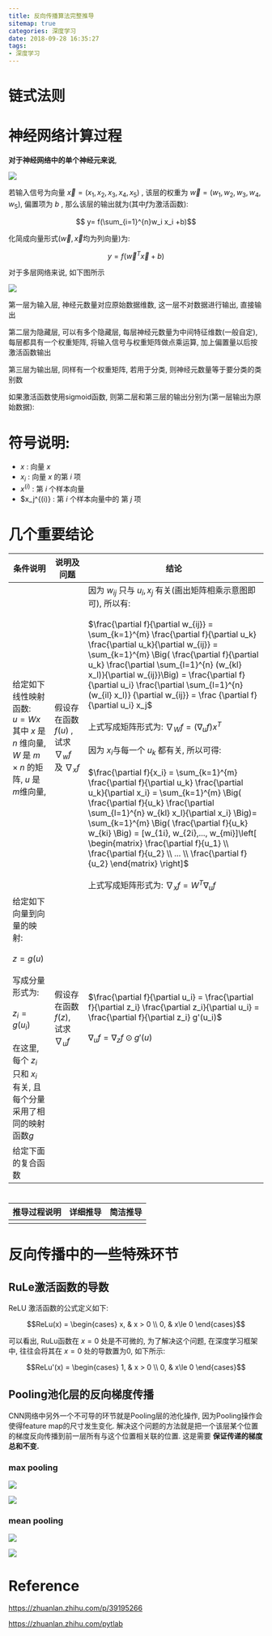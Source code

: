 ```yaml
---
title: 反向传播算法完整推导
sitemap: true
categories: 深度学习
date: 2018-09-28 16:35:27
tags:
- 深度学习
---
```



# 链式法则


# 神经网络计算过程



**对于神经网络中的单个神经元来说**,

![](https://wx1.sinaimg.cn/mw690/d7b90c85ly1fvqptyzt2aj206a05h3yg.jpg)


若输入信号为向量 $\vec x=(x_1, x_2, x_3, x_4, x_5)$ , 该层的权重为 $\vec w = (w_1, w_2, w_3, w_4, w_5)$, 偏置项为 $b$ , 那么该层的输出就为(其中$f$为激活函数):

$$ y= f(\sum_{i=1}^{n}w_i x_i +b)$$

化简成向量形式($\vec w , \vec x$均为列向量)为:

$$ y = f(\vec w ^T \vec x +b)$$


对于多层网络来说, 如下图所示

![](https://wx2.sinaimg.cn/mw690/d7b90c85ly1fvqcl7rwfcj209505omx9.jpg)

第一层为输入层, 神经元数量对应原始数据维数, 这一层不对数据进行输出, 直接输出

第二层为隐藏层, 可以有多个隐藏层, 每层神经元数量为中间特征维数(一般自定), 每层都具有一个权重矩阵, 将输入信号与权重矩阵做点乘运算, 加上偏置量以后按激活函数输出

第三层为输出层, 同样有一个权重矩阵, 若用于分类, 则神经元数量等于要分类的类别数

如果激活函数使用sigmoid函数, 则第二层和第三层的输出分别为(第一层输出为原始数据):

# 符号说明:
- $x$ : 向量 $x$
- $x_i$ : 向量 $x$ 的第 $i$ 项
- $x^{(i)}$ : 第 $i$ 个样本向量
- $x_j^{(i)} : 第 $i$ 个样本向量中的 第 $j$ 项

# 几个重要结论

| 条件说明 |  说明及问题 | 结论 |
| --- | --- | --- |
| 给定如下线性映射函数: <br> $u = W x$ <br> 其中 $x$ 是 $n$ 维向量, $W$ 是 $m\times n$ 的矩阵, $u$ 是 $m$维向量, <br> | 假设存在函数 $f(u)$ , 试求 $\nabla _w f$ 及 $\nabla _x f$  | 因为 $w_{ij}$ 只与 $u_i, x_j$ 有关(画出矩阵相乘示意图即可), 所以有: <br><br> $\frac{\partial f}{\partial w_{ij}} = \sum_{k=1}^{m}  \frac{\partial f}{\partial u_k} \frac{\partial u_k}{\partial w_{ij}} = \sum_{k=1}^{m} \Big( \frac{\partial f}{\partial u_k} \frac{\partial \sum_{l=1}^{n} (w_{kl} x_l)}{\partial w_{ij}}\Big) = \frac{\partial f}{\partial u_i} \frac{\partial \sum_{l=1}^{n}(w_{il} x_l)} {\partial w_{ij}} = \frac {\partial f}{\partial u_i} x_j$ <br><br> 上式写成矩阵形式为: $\nabla _W f = (\nabla _u f) x^T$ <br><br> 因为 $x_i$与每一个 $u_k$ 都有关, 所以可得:  <br><br> $\frac{\partial f}{x_i} = \sum_{k=1}^{m} \frac{\partial f}{\partial u_k} \frac{\partial u_k}{\partial x_i} = \sum_{k=1}^{m} \Big( \frac{\partial f}{u_k} \frac{\partial \sum_{l=1}^{n} w_{kl} x_l}{\partial x_i} \Big)= \sum_{k=1}^{m} \Big( \frac{\partial f}{u_k} w_{ki} \Big) = [w_{1i}, w_{2i},..., w_{mi}]\left[ \begin{matrix} \frac{\partial f}{u_1} \\ \frac{\partial f}{u_2} \\ ... \\ \frac{\partial f}{u_2}  \end{matrix} \right]$ <br><br> 上式写成矩阵形式为: $\nabla _x f = W^T \nabla _u f$|
|  给定如下向量到向量的映射: <br><br> $z=g(u)$ <br><br> 写成分量形式为: <br><br> $z_i = g(u_i)$ <br><br> 在这里, 每个 $z_i$ 只和 $x_i$ 有关, 且每个分量采用了相同的映射函数$g$|  假设存在函数 $f(z)$, 试求 $\nabla _u f$ |  $\frac{\partial f}{\partial u_i} = \frac{\partial f}{\partial z_i} \frac{\partial z_i}{\partial u_i} = \frac{\partial f}{\partial z_i} g'(u_i)$ <br><br> $\nabla _u f = \nabla _z f \odot g'(u)$|
| 给定下面的复合函数 |   |   |


#

| 推导过程说明 |  详细推导  |  简洁推导  |
| --- | --- | --- |
|   |   |   |


# 反向传播中的一些特殊环节

## RuLe激活函数的导数

ReLU 激活函数的公式定义如下:

$$ReLu(x) = \begin{cases} x, & x > 0 \\ 0, & x\le 0 \end{cases}$$

可以看出, RuLu函数在 $x=0$ 处是不可微的, 为了解决这个问题, 在深度学习框架中, 往往会将其在 $x=0$ 处的导数置为0, 如下所示:

$$ReLu'(x) = \begin{cases} 1, & x > 0 \\ 0, & x\le 0 \end{cases}$$

## Pooling池化层的反向梯度传播

CNN网络中另外一个不可导的环节就是Pooling层的池化操作, 因为Pooling操作会使得feature map的尺寸发生变化. 解决这个问题的方法就是把一个该层某个位置的梯度反向传播到前一层所有与这个位置相关联的位置. 这是需要 **保证传递的梯度总和不变.**

### max pooling

![](https://wx4.sinaimg.cn/mw690/d7b90c85ly1fw9pql38u3j20e205cjrl.jpg)

![](https://wx2.sinaimg.cn/mw690/d7b90c85ly1fw9pugvbazj20e2058mxh.jpg)


### mean pooling

![](https://wx4.sinaimg.cn/mw690/d7b90c85ly1fw9pud49frj20dl04nglt.jpg)

![](https://wx2.sinaimg.cn/mw690/d7b90c85ly1fw9pund35ej20e7060aae.jpg)


# Reference

https://zhuanlan.zhihu.com/p/39195266

https://zhuanlan.zhihu.com/pytlab
